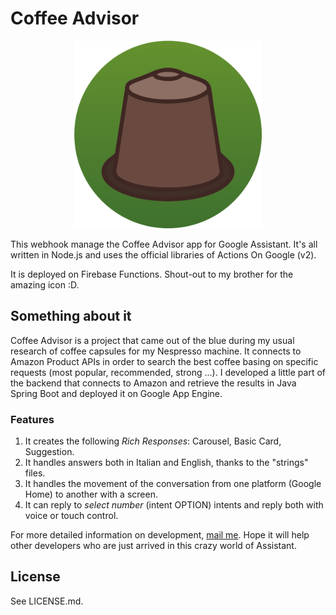 # Coffee Advisor 

<p align="center">
  <img width="300" height="300" src="https://raw.githubusercontent.com/davidmarinangeli/Coffee-Advisor/master/Asset%201%403x.png">
</p>

This webhook manage the Coffee Advisor app for Google Assistant. It's all written in Node.js 
and uses the official libraries of Actions On Google (v2).

It is deployed on Firebase Functions. Shout-out to my brother for the amazing icon :D.

## Something about it

Coffee Advisor is a project that came out of the blue during my usual research of coffee capsules for my Nespresso machine.
It connects to Amazon Product APIs in order to search the best coffee basing on specific requests (most popular, recommended, strong ...).
I developed a little part of the backend that connects to Amazon and retrieve the results in Java Spring Boot and deployed it on Google App Engine.

### Features
1. It creates the following *Rich Responses*: Carousel, Basic Card, Suggestion.
1. It handles answers both in Italian and English, thanks to the "strings" files.
1. It handles the movement of the conversation from one platform (Google Home) to another with a screen.
1. It can reply to *select number* (intent OPTION) intents and reply both with voice or touch control.

For more detailed information on development, [mail me](mailto:david.marinangeli@gmail.com). Hope it will help 
other developers who are just arrived in this crazy world of Assistant. 


## License
See LICENSE.md.